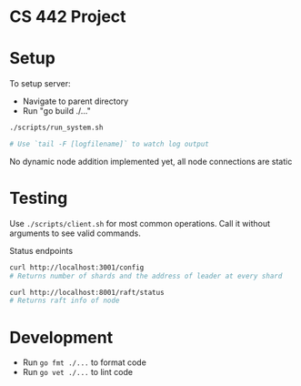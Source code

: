 # CS 442 Project



# Setup

To setup server:
- Navigate to parent directory
- Run "go build ./..."

```sh
./scripts/run_system.sh

# Use `tail -F [logfilename]` to watch log output
```

No dynamic node addition implemented yet, all node connections are static

# Testing

Use `./scripts/client.sh` for most common operations.
Call it without arguments to see valid commands.

Status endpoints

```sh
curl http://localhost:3001/config
# Returns number of shards and the address of leader at every shard

curl http://localhost:8001/raft/status
# Returns raft info of node
```

# Development

- Run `go fmt ./...` to format code
- Run `go vet ./...` to lint code

